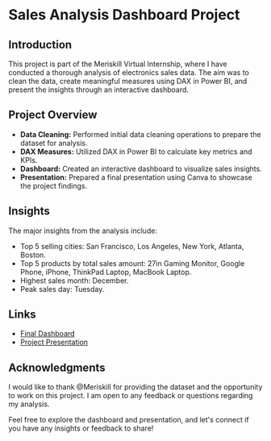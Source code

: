 # Sales Analysis Dashboard Project

## Introduction
This project is part of the Meriskill Virtual Internship, where I have conducted a thorough analysis of electronics sales data. The aim was to clean the data, create meaningful measures using DAX in Power BI, and present the insights through an interactive dashboard.

## Project Overview
- **Data Cleaning:** Performed initial data cleaning operations to prepare the dataset for analysis.
- **DAX Measures:** Utilized DAX in Power BI to calculate key metrics and KPIs.
- **Dashboard:** Created an interactive dashboard to visualize sales insights.
- **Presentation:** Prepared a final presentation using Canva to showcase the project findings.

## Insights
The major insights from the analysis include:
- Top 5 selling cities: San Francisco, Los Angeles, New York, Atlanta, Boston.
- Top 5 products by total sales amount: 27in Gaming Monitor, Google Phone, iPhone, ThinkPad Laptop, MacBook Laptop.
- Highest sales month: December.
- Peak sales day: Tuesday.

## Links
- [Final Dashboard](Sales_Report_Meriskill.pbix)
- [Project Presentation](PPT_Meriskill_P1.pdf)

## Acknowledgments
I would like to thank @Meriskill for providing the dataset and the opportunity to work on this project. I am open to any feedback or questions regarding my analysis.

Feel free to explore the dashboard and presentation, and let's connect if you have any insights or feedback to share!
